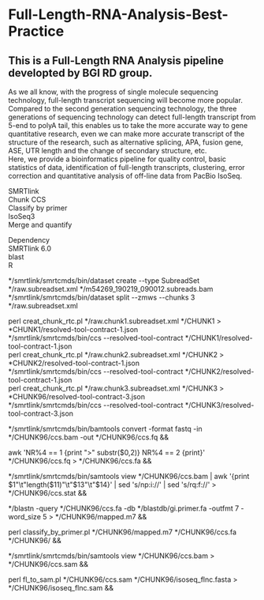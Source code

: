 # Full-Length-RNA-Analysis-Best-Practice
This is a Full-Length RNA Analysis pipeline developted by BGI RD group.   
-----
As we all know, with the progress of single molecule sequencing technology, full-length transcript sequencing will become more popular. Compared to the second generation sequencing technology, the three generations of sequencing technology can detect full-length transcript from 5-end to polyA tail, this enables us to take the more accurate way to gene quantitative research, even we can make more accurate transcript of the structure of the research, such as alternative splicing, APA, fusion gene, ASE, UTR length and the change of secondary structure, etc.   
Here, we provide a bioinformatics pipeline for quality control, basic statistics of data, identification of full-length transcripts, clustering, error correction and quantitative analysis of off-line data from PacBio IsoSeq.   

SMRTlink   
Chunk CCS   
Classify by primer   
IsoSeq3   
Merge and quantify

Dependency   
SMRTlink 6.0   
blast   
R

*/smrtlink/smrtcmds/bin/dataset create --type SubreadSet */raw.subreadset.xml */m54269_190219_090012.subreads.bam
*/smrtlink/smrtcmds/bin/dataset split --zmws --chunks 3 */raw.subreadset.xml

perl creat_chunk_rtc.pl */raw.chunk1.subreadset.xml */CHUNK1 > *CHUNK1/resolved-tool-contract-1.json   
*/smrtlink/smrtcmds/bin/ccs --resolved-tool-contract */CHUNK1/resolved-tool-contract-1.json   
perl creat_chunk_rtc.pl */raw.chunk2.subreadset.xml */CHUNK2 > *CHUNK2/resolved-tool-contract-1.json   
*/smrtlink/smrtcmds/bin/ccs --resolved-tool-contract */CHUNK2/resolved-tool-contract-1.json  
perl creat_chunk_rtc.pl */raw.chunk3.subreadset.xml */CHUNK3 > *CHUNK96/resolved-tool-contract-3.json   
*/smrtlink/smrtcmds/bin/ccs --resolved-tool-contract */CHUNK3/resolved-tool-contract-3.json  

*/smrtlink/smrtcmds/bin/bamtools convert -format fastq -in */CHUNK96/ccs.bam -out */CHUNK96/ccs.fq && 

awk 'NR%4 == 1 {print ">" substr($0,2)} NR%4 == 2 {print}' */CHUNK96/ccs.fq > */CHUNK96/ccs.fa && 

*/smrtlink/smrtcmds/bin/samtools view */CHUNK96/ccs.bam | awk '{print $1"\t"length($11)"\t"$13"\t"$14}' | sed 's/np:i://' | sed 's/rq:f://' > */CHUNK96/ccs.stat && 

*/blastn -query */CHUNK96/ccs.fa -db */blastdb/gi.primer.fa -outfmt 7 -word_size 5 > */CHUNK96/mapped.m7 && 

perl classify_by_primer.pl */CHUNK96/mapped.m7 */CHUNK96/ccs.fa */CHUNK96/ && 

*/smrtlink/smrtcmds/bin/samtools view */CHUNK96/ccs.bam > */CHUNK96/ccs.sam && 

perl fl_to_sam.pl */CHUNK96/ccs.sam */CHUNK96/isoseq_flnc.fasta > */CHUNK96/isoseq_flnc.sam && 

